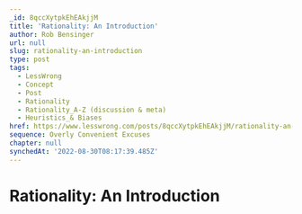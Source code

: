 ```yaml
---
_id: 8qccXytpkEhEAkjjM
title: 'Rationality: An Introduction'
author: Rob Bensinger
url: null
slug: rationality-an-introduction
type: post
tags:
  - LessWrong
  - Concept
  - Post
  - Rationality
  - Rationality_A-Z (discussion & meta)
  - Heuristics_& Biases
href: https://www.lesswrong.com/posts/8qccXytpkEhEAkjjM/rationality-an-introduction
sequence: Overly Convenient Excuses
chapter: null
synchedAt: '2022-08-30T08:17:39.485Z'
---
```


# Rationality: An Introduction
